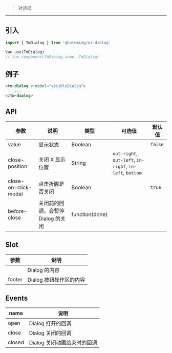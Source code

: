 > 对话框

-------------

## 引入

```javascript
import { TmDialog } from '@huteming/ui-dialog'

Vue.use(TmDialog)
// Vue.component(TmDialog.name, TmDialog)
```

## 例子

```html
<tm-dialog v-model="visibleDialog">
    ...
</tm-dialog>
```

## API

| 参数 | 说明 | 类型 | 可选值 | 默认值 |
|------|-------|---------|-------|--------|
| value | 显示状态 | Boolean | | `false` |
| close-position | 关闭 X 显示位置 | String | `out-right`, `out-left`, `in-right`, `in-left`, `bottom` | |
| close-on-click-modal | 点击折腾是否关闭 | Boolean | | `true` |
| before-close | 关闭前的回调，会暂停 Dialog 的关闭 | function(done) | | |

## Slot

| 参数 | 说明 |
|------|-------|
| | Dialog 的内容 |
| footer | Dialog 按钮操作区的内容 |

## Events

| name | 说明 |
|------|-------|
| open | Dialog 打开的回调 |
| close | Dialog 关闭的回调 |
| closed | Dialog 关闭动画结束时的回调 |
